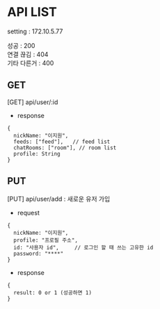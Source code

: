 # API LIST
setting : 172.10.5.77

성공 : 200  
연결 끊김 : 404  
기타 다른거 : 400  

## GET
[GET] api/user/:id
- response
```
{
  nickName: "이지원",
  feeds: ["feed"],   // feed list
  chatRooms: ["room"], // room list
  profile: String
}
```

## PUT
[PUT] api/user/add : 새로운 유저 가입  
- request
```
{
  nickName: "이지원",
  profile: "프로필 주소",
  id: "사용자 id",     // 로그인 할 때 쓰는 고유한 id
  password: "****"
}
```
- response
```
{
  result: 0 or 1 (성공하면 1)
}
```
